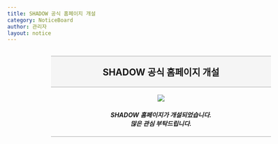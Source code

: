 ```yaml
---
title: SHADOW 공식 홈페이지 개설
category: NoticeBoard
author: 관리자
layout: notice
---
```


<div style="width: 100%; padding-left:100px; padding-right:100px">
    <h2 style="text-align:center; border-top:1px solid #aaa; border-bottom:1px solid #aaa; padding: 20px; background-color:#f5f5f5">SHADOW 공식 홈페이지 개설</h2>
    <div style="text-align:center">
        <img src="https://user-images.githubusercontent.com/48669011/82763696-7e2c0400-9e44-11ea-929d-ba98c6ad9507.png">
    </div>
    <h5 style="text-align:center; border-bottom: 1px solid #aaa; padding-bottom:20px">SHADOW 홈페이지가 개설되었습니다.<br> 많은 관심 부탁드립니다.</h5>
</div>
